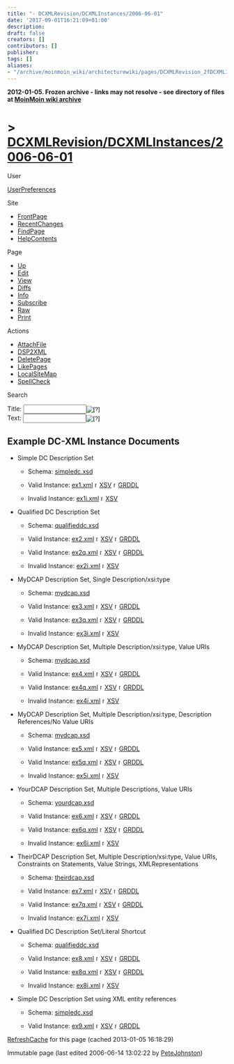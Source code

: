 ```yaml
---
title: "- DCXMLRevision/DCXMLInstances/2006-06-01"
date: '2017-09-01T16:21:09+01:00'
description: 
draft: false
creators: []
contributors: []
publisher: 
tags: []
aliases:
- "/archive/moinmoin_wiki/architecturewiki/pages/DCXMLRevision_2fDCXMLInstances_2f2006_2d06_2d01.html"
---
```


**2012-01-05. Frozen archive - links may not resolve - see directory of files at [MoinMoin wiki archive](/moinmoin-wiki-archive/)**

# > [DCXMLRevision/DCXMLInstances/2006-06-01](http://dublincore.org/architecturewiki/DCXMLRevision_2fDCXMLInstances_2f2006_2d06_2d01?action=fullsearch&value=%2F2006-06-01&literal=1&case=1&context=40 "Click here to do a full-text search for this title")

User

 [UserPreferences](http://dublincore.org/architecturewiki/UserPreferences)
  

Site

- [FrontPage](http://dublincore.org/architecturewiki/FrontPage)
- [RecentChanges](http://dublincore.org/architecturewiki/RecentChanges)
- [FindPage](http://dublincore.org/architecturewiki/FindPage)
- [HelpContents](http://dublincore.org/architecturewiki/HelpContents)

Page

- [Up](http://dublincore.org/architecturewiki/DCXMLRevision_2fDCXMLInstances "Up")
- [Edit](http://dublincore.org/architecturewiki/DCXMLRevision_2fDCXMLInstances_2f2006_2d06_2d01?action=edit "Edit")
- [View](http://dublincore.org/architecturewiki/DCXMLRevision_2fDCXMLInstances_2f2006_2d06_2d01 "View")
- [Diffs](http://dublincore.org/architecturewiki/DCXMLRevision_2fDCXMLInstances_2f2006_2d06_2d01?action=diff "Diffs")
- [Info](http://dublincore.org/architecturewiki/DCXMLRevision_2fDCXMLInstances_2f2006_2d06_2d01?action=info "Info")
- [Subscribe](http://dublincore.org/architecturewiki/DCXMLRevision_2fDCXMLInstances_2f2006_2d06_2d01?action=subscribe "Subscribe")
- [Raw](http://dublincore.org/architecturewiki/DCXMLRevision_2fDCXMLInstances_2f2006_2d06_2d01?action=raw "Raw")
- [Print](http://dublincore.org/architecturewiki/DCXMLRevision_2fDCXMLInstances_2f2006_2d06_2d01?action=print "Print")

Actions

- [AttachFile](http://dublincore.org/architecturewiki/DCXMLRevision_2fDCXMLInstances_2f2006_2d06_2d01?action=AttachFile)
- [DSP2XML](http://dublincore.org/architecturewiki/DCXMLRevision_2fDCXMLInstances_2f2006_2d06_2d01?action=DSP2XML)
- [DeletePage](http://dublincore.org/architecturewiki/DCXMLRevision_2fDCXMLInstances_2f2006_2d06_2d01?action=DeletePage)
- [LikePages](http://dublincore.org/architecturewiki/DCXMLRevision_2fDCXMLInstances_2f2006_2d06_2d01?action=LikePages)
- [LocalSiteMap](http://dublincore.org/architecturewiki/DCXMLRevision_2fDCXMLInstances_2f2006_2d06_2d01?action=LocalSiteMap)
- [SpellCheck](http://dublincore.org/architecturewiki/DCXMLRevision_2fDCXMLInstances_2f2006_2d06_2d01?action=SpellCheck)

Search

<form method="POST" action="/architecturewiki/DCXMLRevision_2fDCXMLInstances_2f2006_2d06_2d01">
<p>
<input name="action" value="inlinesearch" type="hidden">
<input name="context" value="40" type="hidden">
Title: <input name="text_title" size="15" maxlength="50" type="text"><input src="DCXMLRevision_2fDCXMLInstances_2f2006_2d06_2d01_files/moin-search.png" name="button_title" alt="[?]" type="image"><br>Text: <input name="text_full" size="15" maxlength="50" type="text"><input src="DCXMLRevision_2fDCXMLInstances_2f2006_2d06_2d01_files/moin-search.png" name="button_full" alt="[?]" type="image">
</p>
</form>

## Example DC-XML Instance Documents

- Simple DC Description Set

  - Schema: [simpledc.xsd](http://dublincore.org/architecturewiki/DCXMLRevision_2fDCXMLDCAPSchemas_2f2006_2d05_2d29?action=AttachFile&do=get&target=simpledc.xsd)

  - Valid Instance: [ex1.xml](http://dublincore.org/architecturewiki/DCXMLRevision_2fDCXMLInstances_2f2006_2d06_2d01?action=AttachFile&do=get&target=ex1.xml) [<img src="DCXMLRevision_2fDCXMLInstances_2f2006_2d06_2d01_files/moin-www.png" alt="[WWW]" height="11" width="11">XSV](http://www.w3.org/2001/03/webdata/xsv?docAddrs=http%3A%2F%2Fdublincore.org%2Farchitecturewiki%2FDCXMLRevision_2fDCXMLInstances_2f2006-06-01%3Faction%3DAttachFile%26do%3Dget%26target%3Dex1.xml&style=xsl#) [<img src="DCXMLRevision_2fDCXMLInstances_2f2006_2d06_2d01_files/moin-www.png" alt="[WWW]" height="11" width="11">GRDDL](http://librdf.org/parse?language=grddl&uri=http%3A%2F%2Fdublincore.org%2Farchitecturewiki%2FDCXMLRevision_2fDCXMLInstances_2f2006-06-01%3Faction%3DAttachFile%26do%3Dget%26target%3Dex1.xml&style=xsl#)

  - Invalid Instance: [ex1i.xml](http://dublincore.org/architecturewiki/DCXMLRevision_2fDCXMLInstances_2f2006_2d06_2d01?action=AttachFile&do=get&target=ex1i.xml) [<img src="DCXMLRevision_2fDCXMLInstances_2f2006_2d06_2d01_files/moin-www.png" alt="[WWW]" height="11" width="11">XSV](http://www.w3.org/2001/03/webdata/xsv?docAddrs=http%3A%2F%2Fdublincore.org%2Farchitecturewiki%2FDCXMLRevision_2fDCXMLInstances_2f2006-06-01%3Faction%3DAttachFile%26do%3Dget%26target%3Dex1i.xml&style=xsl#)

- Qualified DC Description Set

  - Schema: [qualifieddc.xsd](http://dublincore.org/architecturewiki/DCXMLRevision_2fDCXMLDCAPSchemas_2f2006_2d05_2d29?action=AttachFile&do=get&target=qualifieddc.xsd)

  - Valid Instance: [ex2.xml](http://dublincore.org/architecturewiki/DCXMLRevision_2fDCXMLInstances_2f2006_2d06_2d01?action=AttachFile&do=get&target=ex2.xml) [<img src="DCXMLRevision_2fDCXMLInstances_2f2006_2d06_2d01_files/moin-www.png" alt="[WWW]" height="11" width="11">XSV](http://www.w3.org/2001/03/webdata/xsv?docAddrs=http%3A%2F%2Fdublincore.org%2Farchitecturewiki%2FDCXMLRevision_2fDCXMLInstances_2f2006-06-01%3Faction%3DAttachFile%26do%3Dget%26target%3Dex2.xml&style=xsl#) [<img src="DCXMLRevision_2fDCXMLInstances_2f2006_2d06_2d01_files/moin-www.png" alt="[WWW]" height="11" width="11">GRDDL](http://librdf.org/parse?language=grddl&uri=http%3A%2F%2Fdublincore.org%2Farchitecturewiki%2FDCXMLRevision_2fDCXMLInstances_2f2006-06-01%3Faction%3DAttachFile%26do%3Dget%26target%3Dex2.xml&style=xsl#)

  - Valid Instance: [ex2q.xml](http://dublincore.org/architecturewiki/DCXMLRevision_2fDCXMLInstances_2f2006_2d06_2d01?action=AttachFile&do=get&target=ex2q.xml) [<img src="DCXMLRevision_2fDCXMLInstances_2f2006_2d06_2d01_files/moin-www.png" alt="[WWW]" height="11" width="11">XSV](http://www.w3.org/2001/03/webdata/xsv?docAddrs=http%3A%2F%2Fdublincore.org%2Farchitecturewiki%2FDCXMLRevision_2fDCXMLInstances_2f2006-06-01%3Faction%3DAttachFile%26do%3Dget%26target%3Dex2q.xml&style=xsl#) [<img src="DCXMLRevision_2fDCXMLInstances_2f2006_2d06_2d01_files/moin-www.png" alt="[WWW]" height="11" width="11">GRDDL](http://librdf.org/parse?language=grddl&uri=http%3A%2F%2Fdublincore.org%2Farchitecturewiki%2FDCXMLRevision_2fDCXMLInstances_2f2006-06-01%3Faction%3DAttachFile%26do%3Dget%26target%3Dex2q.xml&style=xsl#)

  - Invalid Instance: [ex2i.xml](http://dublincore.org/architecturewiki/DCXMLRevision_2fDCXMLInstances_2f2006_2d06_2d01?action=AttachFile&do=get&target=ex2i.xml) [<img src="DCXMLRevision_2fDCXMLInstances_2f2006_2d06_2d01_files/moin-www.png" alt="[WWW]" height="11" width="11">XSV](http://www.w3.org/2001/03/webdata/xsv?docAddrs=http%3A%2F%2Fdublincore.org%2Farchitecturewiki%2FDCXMLRevision_2fDCXMLInstances_2f2006-06-01%3Faction%3DAttachFile%26do%3Dget%26target%3Dex2i.xml&style=xsl#)

- MyDCAP Description Set, Single Description/xsi:type

  - Schema: [mydcap.xsd](http://dublincore.org/architecturewiki/DCXMLRevision_2fDCXMLDCAPSchemas_2f2006_2d05_2d29?action=AttachFile&do=get&target=mydcap.xsd)

  - Valid Instance: [ex3.xml](http://dublincore.org/architecturewiki/DCXMLRevision_2fDCXMLInstances_2f2006_2d06_2d01?action=AttachFile&do=get&target=ex3.xml) [<img src="DCXMLRevision_2fDCXMLInstances_2f2006_2d06_2d01_files/moin-www.png" alt="[WWW]" height="11" width="11">XSV](http://www.w3.org/2001/03/webdata/xsv?docAddrs=http%3A%2F%2Fdublincore.org%2Farchitecturewiki%2FDCXMLRevision_2fDCXMLInstances_2f2006-06-01%3Faction%3DAttachFile%26do%3Dget%26target%3Dex3.xml&style=xsl#) [<img src="DCXMLRevision_2fDCXMLInstances_2f2006_2d06_2d01_files/moin-www.png" alt="[WWW]" height="11" width="11">GRDDL](http://librdf.org/parse?language=grddl&uri=http%3A%2F%2Fdublincore.org%2Farchitecturewiki%2FDCXMLRevision_2fDCXMLInstances_2f2006-06-01%3Faction%3DAttachFile%26do%3Dget%26target%3Dex3.xml&style=xsl#)

  - Valid Instance: [ex3q.xml](http://dublincore.org/architecturewiki/DCXMLRevision_2fDCXMLInstances_2f2006_2d06_2d01?action=AttachFile&do=get&target=ex3q.xml) [<img src="DCXMLRevision_2fDCXMLInstances_2f2006_2d06_2d01_files/moin-www.png" alt="[WWW]" height="11" width="11">XSV](http://www.w3.org/2001/03/webdata/xsv?docAddrs=http%3A%2F%2Fdublincore.org%2Farchitecturewiki%2FDCXMLRevision_2fDCXMLInstances_2f2006-06-01%3Faction%3DAttachFile%26do%3Dget%26target%3Dex3q.xml&style=xsl#) [<img src="DCXMLRevision_2fDCXMLInstances_2f2006_2d06_2d01_files/moin-www.png" alt="[WWW]" height="11" width="11">GRDDL](http://librdf.org/parse?language=grddl&uri=http%3A%2F%2Fdublincore.org%2Farchitecturewiki%2FDCXMLRevision_2fDCXMLInstances_2f2006-06-01%3Faction%3DAttachFile%26do%3Dget%26target%3Dex3q.xml&style=xsl#)

  - Invalid Instance: [ex3i.xml](http://dublincore.org/architecturewiki/DCXMLRevision_2fDCXMLInstances_2f2006_2d06_2d01?action=AttachFile&do=get&target=ex3i.xml) [<img src="DCXMLRevision_2fDCXMLInstances_2f2006_2d06_2d01_files/moin-www.png" alt="[WWW]" height="11" width="11">XSV](http://www.w3.org/2001/03/webdata/xsv?docAddrs=http%3A%2F%2Fdublincore.org%2Farchitecturewiki%2FDCXMLRevision_2fDCXMLInstances_2f2006-06-01%3Faction%3DAttachFile%26do%3Dget%26target%3Dex3i.xml&style=xsl#)

- MyDCAP Description Set, Multiple Description/xsi:type, Value URIs

  - Schema: [mydcap.xsd](http://dublincore.org/architecturewiki/DCXMLRevision_2fDCXMLDCAPSchemas_2f2006_2d05_2d29?action=AttachFile&do=get&target=mydcap.xsd)

  - Valid Instance: [ex4.xml](http://dublincore.org/architecturewiki/DCXMLRevision_2fDCXMLInstances_2f2006_2d06_2d01?action=AttachFile&do=get&target=ex4.xml) [<img src="DCXMLRevision_2fDCXMLInstances_2f2006_2d06_2d01_files/moin-www.png" alt="[WWW]" height="11" width="11">XSV](http://www.w3.org/2001/03/webdata/xsv?docAddrs=http%3A%2F%2Fdublincore.org%2Farchitecturewiki%2FDCXMLRevision_2fDCXMLInstances_2f2006-06-01%3Faction%3DAttachFile%26do%3Dget%26target%3Dex4.xml&style=xsl#) [<img src="DCXMLRevision_2fDCXMLInstances_2f2006_2d06_2d01_files/moin-www.png" alt="[WWW]" height="11" width="11">GRDDL](http://librdf.org/parse?language=grddl&uri=http%3A%2F%2Fdublincore.org%2Farchitecturewiki%2FDCXMLRevision_2fDCXMLInstances_2f2006-06-01%3Faction%3DAttachFile%26do%3Dget%26target%3Dex4.xml&style=xsl#)

  - Valid Instance: [ex4q.xml](http://dublincore.org/architecturewiki/DCXMLRevision_2fDCXMLInstances_2f2006_2d06_2d01?action=AttachFile&do=get&target=ex4q.xml) [<img src="DCXMLRevision_2fDCXMLInstances_2f2006_2d06_2d01_files/moin-www.png" alt="[WWW]" height="11" width="11">XSV](http://www.w3.org/2001/03/webdata/xsv?docAddrs=http%3A%2F%2Fdublincore.org%2Farchitecturewiki%2FDCXMLRevision_2fDCXMLInstances_2f2006-06-01%3Faction%3DAttachFile%26do%3Dget%26target%3Dex4q.xml&style=xsl#) [<img src="DCXMLRevision_2fDCXMLInstances_2f2006_2d06_2d01_files/moin-www.png" alt="[WWW]" height="11" width="11">GRDDL](http://librdf.org/parse?language=grddl&uri=http%3A%2F%2Fdublincore.org%2Farchitecturewiki%2FDCXMLRevision_2fDCXMLInstances_2f2006-06-01%3Faction%3DAttachFile%26do%3Dget%26target%3Dex4q.xml&style=xsl#)

  - Invalid Instance: [ex4i.xml](http://dublincore.org/architecturewiki/DCXMLRevision_2fDCXMLInstances_2f2006_2d06_2d01?action=AttachFile&do=get&target=ex4i.xml) [<img src="DCXMLRevision_2fDCXMLInstances_2f2006_2d06_2d01_files/moin-www.png" alt="[WWW]" height="11" width="11">XSV](http://www.w3.org/2001/03/webdata/xsv?docAddrs=http%3A%2F%2Fdublincore.org%2Farchitecturewiki%2FDCXMLRevision_2fDCXMLInstances_2f2006-06-01%3Faction%3DAttachFile%26do%3Dget%26target%3Dex4i.xml&style=xsl#)

- MyDCAP Description Set, Multiple Description/xsi:type, Description References/No Value URIs

  - Schema: [mydcap.xsd](http://dublincore.org/architecturewiki/DCXMLRevision_2fDCXMLDCAPSchemas_2f2006_2d05_2d29?action=AttachFile&do=get&target=mydcap.xsd)

  - Valid Instance: [ex5.xml](http://dublincore.org/architecturewiki/DCXMLRevision_2fDCXMLInstances_2f2006_2d06_2d01?action=AttachFile&do=get&target=ex5.xml) [<img src="DCXMLRevision_2fDCXMLInstances_2f2006_2d06_2d01_files/moin-www.png" alt="[WWW]" height="11" width="11">XSV](http://www.w3.org/2001/03/webdata/xsv?docAddrs=http%3A%2F%2Fdublincore.org%2Farchitecturewiki%2FDCXMLRevision_2fDCXMLInstances_2f2006-06-01%3Faction%3DAttachFile%26do%3Dget%26target%3Dex5.xml&style=xsl#) [<img src="DCXMLRevision_2fDCXMLInstances_2f2006_2d06_2d01_files/moin-www.png" alt="[WWW]" height="11" width="11">GRDDL](http://librdf.org/parse?language=grddl&uri=http%3A%2F%2Fdublincore.org%2Farchitecturewiki%2FDCXMLRevision_2fDCXMLInstances_2f2006-06-01%3Faction%3DAttachFile%26do%3Dget%26target%3Dex5.xml&style=xsl#)

  - Valid Instance: [ex5q.xml](http://dublincore.org/architecturewiki/DCXMLRevision_2fDCXMLInstances_2f2006_2d06_2d01?action=AttachFile&do=get&target=ex5q.xml) [<img src="DCXMLRevision_2fDCXMLInstances_2f2006_2d06_2d01_files/moin-www.png" alt="[WWW]" height="11" width="11">XSV](http://www.w3.org/2001/03/webdata/xsv?docAddrs=http%3A%2F%2Fdublincore.org%2Farchitecturewiki%2FDCXMLRevision_2fDCXMLInstances_2f2006-06-01%3Faction%3DAttachFile%26do%3Dget%26target%3Dex5q.xml&style=xsl#) [<img src="DCXMLRevision_2fDCXMLInstances_2f2006_2d06_2d01_files/moin-www.png" alt="[WWW]" height="11" width="11">GRDDL](http://librdf.org/parse?language=grddl&uri=http%3A%2F%2Fdublincore.org%2Farchitecturewiki%2FDCXMLRevision_2fDCXMLInstances_2f2006-06-01%3Faction%3DAttachFile%26do%3Dget%26target%3Dex5q.xml&style=xsl#)

  - Invalid Instance: [ex5i.xml](http://dublincore.org/architecturewiki/DCXMLRevision_2fDCXMLInstances_2f2006_2d06_2d01?action=AttachFile&do=get&target=ex5i.xml) [<img src="DCXMLRevision_2fDCXMLInstances_2f2006_2d06_2d01_files/moin-www.png" alt="[WWW]" height="11" width="11">XSV](http://www.w3.org/2001/03/webdata/xsv?docAddrs=http%3A%2F%2Fdublincore.org%2Farchitecturewiki%2FDCXMLRevision_2fDCXMLInstances_2f2006-06-01%3Faction%3DAttachFile%26do%3Dget%26target%3Dex5i.xml&style=xsl#)

- YourDCAP Description Set, Multiple Descriptions, Value URIs

  - Schema: [yourdcap.xsd](http://dublincore.org/architecturewiki/DCXMLRevision_2fDCXMLDCAPSchemas_2f2006_2d05_2d29?action=AttachFile&do=get&target=yourdcap.xsd)

  - Valid Instance: [ex6.xml](http://dublincore.org/architecturewiki/DCXMLRevision_2fDCXMLInstances_2f2006_2d06_2d01?action=AttachFile&do=get&target=ex6.xml) [<img src="DCXMLRevision_2fDCXMLInstances_2f2006_2d06_2d01_files/moin-www.png" alt="[WWW]" height="11" width="11">XSV](http://www.w3.org/2001/03/webdata/xsv?docAddrs=http%3A%2F%2Fdublincore.org%2Farchitecturewiki%2FDCXMLRevision_2fDCXMLInstances_2f2006-06-01%3Faction%3DAttachFile%26do%3Dget%26target%3Dex6.xml&style=xsl#) [<img src="DCXMLRevision_2fDCXMLInstances_2f2006_2d06_2d01_files/moin-www.png" alt="[WWW]" height="11" width="11">GRDDL](http://librdf.org/parse?language=grddl&uri=http%3A%2F%2Fdublincore.org%2Farchitecturewiki%2FDCXMLRevision_2fDCXMLInstances_2f2006-06-01%3Faction%3DAttachFile%26do%3Dget%26target%3Dex6.xml&style=xsl#)

  - Valid Instance: [ex6q.xml](http://dublincore.org/architecturewiki/DCXMLRevision_2fDCXMLInstances_2f2006_2d06_2d01?action=AttachFile&do=get&target=ex6q.xml) [<img src="DCXMLRevision_2fDCXMLInstances_2f2006_2d06_2d01_files/moin-www.png" alt="[WWW]" height="11" width="11">XSV](http://www.w3.org/2001/03/webdata/xsv?docAddrs=http%3A%2F%2Fdublincore.org%2Farchitecturewiki%2FDCXMLRevision_2fDCXMLInstances_2f2006-06-01%3Faction%3DAttachFile%26do%3Dget%26target%3Dex6q.xml&style=xsl#) [<img src="DCXMLRevision_2fDCXMLInstances_2f2006_2d06_2d01_files/moin-www.png" alt="[WWW]" height="11" width="11">GRDDL](http://librdf.org/parse?language=grddl&uri=http%3A%2F%2Fdublincore.org%2Farchitecturewiki%2FDCXMLRevision_2fDCXMLInstances_2f2006-06-01%3Faction%3DAttachFile%26do%3Dget%26target%3Dex6q.xml&style=xsl#)

  - Invalid Instance: [ex6i.xml](http://dublincore.org/architecturewiki/DCXMLRevision_2fDCXMLInstances_2f2006_2d06_2d01?action=AttachFile&do=get&target=ex6i.xml) [<img src="DCXMLRevision_2fDCXMLInstances_2f2006_2d06_2d01_files/moin-www.png" alt="[WWW]" height="11" width="11">XSV](http://www.w3.org/2001/03/webdata/xsv?docAddrs=http%3A%2F%2Fdublincore.org%2Farchitecturewiki%2FDCXMLRevision_2fDCXMLInstances_2f2006-06-01%3Faction%3DAttachFile%26do%3Dget%26target%3Dex6i.xml&style=xsl#)

- TheirDCAP Description Set, Multiple Description/xsi:type, Value URIs, Constraints on Statements, Value Strings, XMLRepresentations

  - Schema: [theirdcap.xsd](http://dublincore.org/architecturewiki/DCXMLRevision_2fDCXMLDCAPSchemas_2f2006_2d05_2d29?action=AttachFile&do=get&target=theirdcap.xsd)

  - Valid Instance: [ex7.xml](http://dublincore.org/architecturewiki/DCXMLRevision_2fDCXMLInstances_2f2006_2d06_2d01?action=AttachFile&do=get&target=ex7.xml) [<img src="DCXMLRevision_2fDCXMLInstances_2f2006_2d06_2d01_files/moin-www.png" alt="[WWW]" height="11" width="11">XSV](http://www.w3.org/2001/03/webdata/xsv?docAddrs=http%3A%2F%2Fdublincore.org%2Farchitecturewiki%2FDCXMLRevision_2fDCXMLInstances_2f2006-06-01%3Faction%3DAttachFile%26do%3Dget%26target%3Dex7.xml&style=xsl#) [<img src="DCXMLRevision_2fDCXMLInstances_2f2006_2d06_2d01_files/moin-www.png" alt="[WWW]" height="11" width="11">GRDDL](http://librdf.org/parse?language=grddl&uri=http%3A%2F%2Fdublincore.org%2Farchitecturewiki%2FDCXMLRevision_2fDCXMLInstances_2f2006-06-01%3Faction%3DAttachFile%26do%3Dget%26target%3Dex7.xml&style=xsl#)

  - Valid Instance: [ex7q.xml](http://dublincore.org/architecturewiki/DCXMLRevision_2fDCXMLInstances_2f2006_2d06_2d01?action=AttachFile&do=get&target=ex7q.xml) [<img src="DCXMLRevision_2fDCXMLInstances_2f2006_2d06_2d01_files/moin-www.png" alt="[WWW]" height="11" width="11">XSV](http://www.w3.org/2001/03/webdata/xsv?docAddrs=http%3A%2F%2Fdublincore.org%2Farchitecturewiki%2FDCXMLRevision_2fDCXMLInstances_2f2006-06-01%3Faction%3DAttachFile%26do%3Dget%26target%3Dex7q.xml&style=xsl#) [<img src="DCXMLRevision_2fDCXMLInstances_2f2006_2d06_2d01_files/moin-www.png" alt="[WWW]" height="11" width="11">GRDDL](http://librdf.org/parse?language=grddl&uri=http%3A%2F%2Fdublincore.org%2Farchitecturewiki%2FDCXMLRevision_2fDCXMLInstances_2f2006-06-01%3Faction%3DAttachFile%26do%3Dget%26target%3Dex7q.xml&style=xsl#)

  - Invalid Instance: [ex7i.xml](http://dublincore.org/architecturewiki/DCXMLRevision_2fDCXMLInstances_2f2006_2d06_2d01?action=AttachFile&do=get&target=ex7i.xml) [<img src="DCXMLRevision_2fDCXMLInstances_2f2006_2d06_2d01_files/moin-www.png" alt="[WWW]" height="11" width="11">XSV](http://www.w3.org/2001/03/webdata/xsv?docAddrs=http%3A%2F%2Fdublincore.org%2Farchitecturewiki%2FDCXMLRevision_2fDCXMLInstances_2f2006-06-01%3Faction%3DAttachFile%26do%3Dget%26target%3Dex7i.xml&style=xsl#)

- Qualified DC Description Set/Literal Shortcut

  - Schema: [qualifieddc.xsd](http://dublincore.org/architecturewiki/DCXMLRevision_2fDCXMLDCAPSchemas_2f2006_2d05_2d29?action=AttachFile&do=get&target=qualifieddc.xsd)

  - Valid Instance: [ex8.xml](http://dublincore.org/architecturewiki/DCXMLRevision_2fDCXMLInstances_2f2006_2d06_2d01?action=AttachFile&do=get&target=ex8.xml) [<img src="DCXMLRevision_2fDCXMLInstances_2f2006_2d06_2d01_files/moin-www.png" alt="[WWW]" height="11" width="11">XSV](http://www.w3.org/2001/03/webdata/xsv?docAddrs=http%3A%2F%2Fdublincore.org%2Farchitecturewiki%2FDCXMLRevision_2fDCXMLInstances_2f2006-06-01%3Faction%3DAttachFile%26do%3Dget%26target%3Dex8.xml&style=xsl#) [<img src="DCXMLRevision_2fDCXMLInstances_2f2006_2d06_2d01_files/moin-www.png" alt="[WWW]" height="11" width="11">GRDDL](http://librdf.org/parse?language=grddl&uri=http%3A%2F%2Fdublincore.org%2Farchitecturewiki%2FDCXMLRevision_2fDCXMLInstances_2f2006-06-01%3Faction%3DAttachFile%26do%3Dget%26target%3Dex8.xml&style=xsl#)

  - Valid Instance: [ex8q.xml](http://dublincore.org/architecturewiki/DCXMLRevision_2fDCXMLInstances_2f2006_2d06_2d01?action=AttachFile&do=get&target=ex8q.xml) [<img src="DCXMLRevision_2fDCXMLInstances_2f2006_2d06_2d01_files/moin-www.png" alt="[WWW]" height="11" width="11">XSV](http://www.w3.org/2001/03/webdata/xsv?docAddrs=http%3A%2F%2Fdublincore.org%2Farchitecturewiki%2FDCXMLRevision_2fDCXMLInstances_2f2006-06-01%3Faction%3DAttachFile%26do%3Dget%26target%3Dex8q.xml&style=xsl#) [<img src="DCXMLRevision_2fDCXMLInstances_2f2006_2d06_2d01_files/moin-www.png" alt="[WWW]" height="11" width="11">GRDDL](http://librdf.org/parse?language=grddl&uri=http%3A%2F%2Fdublincore.org%2Farchitecturewiki%2FDCXMLRevision_2fDCXMLInstances_2f2006-06-01%3Faction%3DAttachFile%26do%3Dget%26target%3Dex8q.xml&style=xsl#)

  - Invalid Instance: [ex8i.xml](http://dublincore.org/architecturewiki/DCXMLRevision_2fDCXMLInstances_2f2006_2d06_2d01?action=AttachFile&do=get&target=ex8i.xml) [<img src="DCXMLRevision_2fDCXMLInstances_2f2006_2d06_2d01_files/moin-www.png" alt="[WWW]" height="11" width="11">XSV](http://www.w3.org/2001/03/webdata/xsv?docAddrs=http%3A%2F%2Fdublincore.org%2Farchitecturewiki%2FDCXMLRevision_2fDCXMLInstances_2f2006-06-01%3Faction%3DAttachFile%26do%3Dget%26target%3Dex8i.xml&style=xsl#)

- Simple DC Description Set using XML entity references

  - Schema: [simpledc.xsd](http://dublincore.org/architecturewiki/DCXMLRevision_2fDCXMLDCAPSchemas_2f2006_2d05_2d29?action=AttachFile&do=get&target=simpledc.xsd)

  - Valid Instance: [ex9.xml](http://dublincore.org/architecturewiki/DCXMLRevision_2fDCXMLInstances_2f2006_2d06_2d01?action=AttachFile&do=get&target=ex9.xml) [<img src="DCXMLRevision_2fDCXMLInstances_2f2006_2d06_2d01_files/moin-www.png" alt="[WWW]" height="11" width="11">XSV](http://www.w3.org/2001/03/webdata/xsv?docAddrs=http%3A%2F%2Fdublincore.org%2Farchitecturewiki%2FDCXMLRevision_2fDCXMLInstances_2f2006-06-01%3Faction%3DAttachFile%26do%3Dget%26target%3Dex9.xml&style=xsl#) [<img src="DCXMLRevision_2fDCXMLInstances_2f2006_2d06_2d01_files/moin-www.png" alt="[WWW]" height="11" width="11">GRDDL](http://librdf.org/parse?language=grddl&uri=http%3A%2F%2Fdublincore.org%2Farchitecturewiki%2FDCXMLRevision_2fDCXMLInstances_2f2006-06-01%3Faction%3DAttachFile%26do%3Dget%26target%3Dex9.xml&style=xsl#)

 [RefreshCache](http://dublincore.org/architecturewiki/DCXMLRevision_2fDCXMLInstances_2f2006_2d06_2d01?action=refresh&arena=Page.py&key=DCXMLRevision_2fDCXMLInstances_2f2006_2d06_2d01.text_html) for this page (cached 2013-01-05 16:18:29)  

Immutable page (last edited 2006-06-14 13:02:22 by [PeteJohnston](http://dublincore.org/architecturewiki/PeteJohnston))

